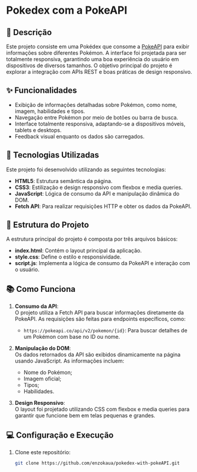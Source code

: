 # Pokedex com a PokeAPI

## 📝 Descrição

Este projeto consiste em uma Pokédex que consome a [PokeAPI](https://pokeapi.co/) para exibir informações sobre diferentes Pokémon. A interface foi projetada para ser totalmente responsiva, garantindo uma boa experiência do usuário em dispositivos de diversos tamanhos. O objetivo principal do projeto é explorar a integração com APIs REST e boas práticas de design responsivo.

## ✨ Funcionalidades

- Exibição de informações detalhadas sobre Pokémon, como nome, imagem, habilidades e tipos.
- Navegação entre Pokémon por meio de botões ou barra de busca.
- Interface totalmente responsiva, adaptando-se a dispositivos móveis, tablets e desktops.
- Feedback visual enquanto os dados são carregados.

## 🚀 Tecnologias Utilizadas

Este projeto foi desenvolvido utilizando as seguintes tecnologias:

- **HTML5**: Estrutura semântica da página.
- **CSS3**: Estilização e design responsivo com flexbox e media queries.
- **JavaScript**: Lógica de consumo da API e manipulação dinâmica do DOM.
- **Fetch API**: Para realizar requisições HTTP e obter os dados da PokeAPI.

## 🎨 Estrutura do Projeto

A estrutura principal do projeto é composta por três arquivos básicos:

- **index.html**: Contém o layout principal da aplicação.
- **style.css**: Define o estilo e responsividade.
- **script.js**: Implementa a lógica de consumo da PokeAPI e interação com o usuário.

## 📚 Como Funciona

1. **Consumo da API**:  
   O projeto utiliza a Fetch API para buscar informações diretamente da PokeAPI. As requisições são feitas para endpoints específicos, como:
   - `https://pokeapi.co/api/v2/pokemon/{id}`: Para buscar detalhes de um Pokémon com base no ID ou nome.

2. **Manipulação do DOM**:  
   Os dados retornados da API são exibidos dinamicamente na página usando JavaScript. As informações incluem:
   - Nome do Pokémon;
   - Imagem oficial;
   - Tipos;
   - Habilidades.

3. **Design Responsivo**:  
   O layout foi projetado utilizando CSS com flexbox e media queries para garantir que funcione bem em telas pequenas e grandes.

## 💻 Configuração e Execução

1. Clone este repositório:
   ```bash
   git clone https://github.com/enzokaua/pokedex-with-pokeAPI.git
